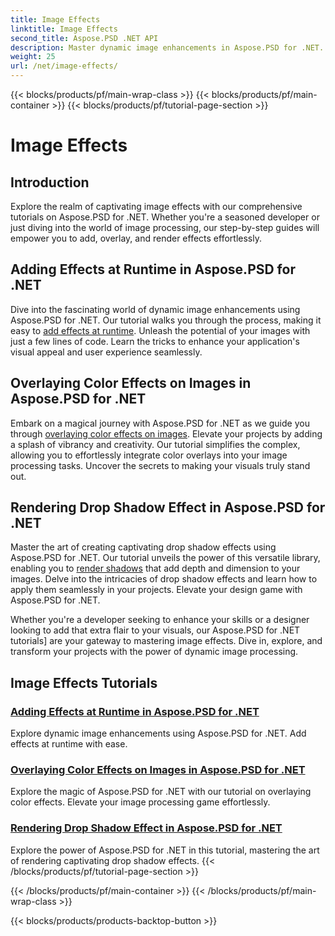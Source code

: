 ```yaml
---
title: Image Effects
linktitle: Image Effects
second_title: Aspose.PSD .NET API
description: Master dynamic image enhancements in Aspose.PSD for .NET. Elevate your image processing with tutorials on adding, overlaying, and rendering stunning effects at runtime.
weight: 25
url: /net/image-effects/
---
```


{{< blocks/products/pf/main-wrap-class >}}
{{< blocks/products/pf/main-container >}}
{{< blocks/products/pf/tutorial-page-section >}}

# Image Effects


## Introduction

Explore the realm of captivating image effects with our comprehensive tutorials on Aspose.PSD for .NET. Whether you're a seasoned developer or just diving into the world of image processing, our step-by-step guides will empower you to add, overlay, and render effects effortlessly.

## Adding Effects at Runtime in Aspose.PSD for .NET

Dive into the fascinating world of dynamic image enhancements using Aspose.PSD for .NET. Our tutorial walks you through the process, making it easy to [add effects at runtime](./add-effect-runtime/). Unleash the potential of your images with just a few lines of code. Learn the tricks to enhance your application's visual appeal and user experience seamlessly.

## Overlaying Color Effects on Images in Aspose.PSD for .NET

Embark on a magical journey with Aspose.PSD for .NET as we guide you through [overlaying color effects on images](./overlay-color-effect/). Elevate your projects by adding a splash of vibrancy and creativity. Our tutorial simplifies the complex, allowing you to effortlessly integrate color overlays into your image processing tasks. Uncover the secrets to making your visuals truly stand out.

## Rendering Drop Shadow Effect in Aspose.PSD for .NET

Master the art of creating captivating drop shadow effects using Aspose.PSD for .NET. Our tutorial unveils the power of this versatile library, enabling you to [render shadows](./render-drop-shadow/) that add depth and dimension to your images. Delve into the intricacies of drop shadow effects and learn how to apply them seamlessly in your projects. Elevate your design game with Aspose.PSD for .NET.

Whether you're a developer seeking to enhance your skills or a designer looking to add that extra flair to your visuals, our Aspose.PSD for .NET tutorials] are your gateway to mastering image effects. Dive in, explore, and transform your projects with the power of dynamic image processing.


## Image Effects Tutorials
### [Adding Effects at Runtime in Aspose.PSD for .NET](./add-effect-runtime/)
Explore dynamic image enhancements using Aspose.PSD for .NET. Add effects at runtime with ease.
### [Overlaying Color Effects on Images in Aspose.PSD for .NET](./overlay-color-effect/)
Explore the magic of Aspose.PSD for .NET with our tutorial on overlaying color effects. Elevate your image processing game effortlessly.
### [Rendering Drop Shadow Effect in Aspose.PSD for .NET](./render-drop-shadow/)
Explore the power of Aspose.PSD for .NET in this tutorial, mastering the art of rendering captivating drop shadow effects.
{{< /blocks/products/pf/tutorial-page-section >}}

{{< /blocks/products/pf/main-container >}}
{{< /blocks/products/pf/main-wrap-class >}}

{{< blocks/products/products-backtop-button >}}
